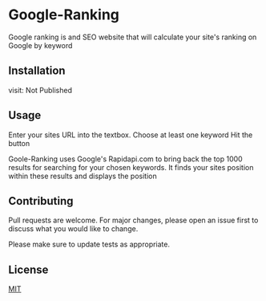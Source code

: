 # Google-Ranking

Google ranking is and SEO website that will calculate your site's ranking on Google by keyword

## Installation

visit:   Not Published

## Usage

Enter your sites URL into the textbox.
Choose at least one keyword
Hit the button

Goole-Ranking uses Google's Rapidapi.com to bring back the top 1000 results for searching for your chosen keywords. It finds your sites position within these results and displays the position

## Contributing
Pull requests are welcome. For major changes, please open an issue first to discuss what you would like to change.

Please make sure to update tests as appropriate.

## License
[MIT](https://choosealicense.com/licenses/mit/)

